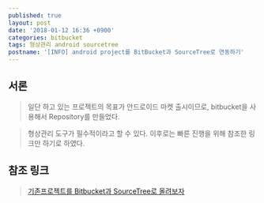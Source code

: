 ```yaml
---
published: true
layout: post
date: '2018-01-12 16:36 +0900'
categories: bitbucket
tags: 형상관리 android sourcetree
postname: '[INFO] android project를 BitBucket과 SourceTree로 연동하기'
---
```

## 서론

> 일단 하고 있는 프로젝트의 목표가 안드로이드 마켓 출시이므로, bitbucket을 사용해서 Repository를 만들었다.

> 형상관리 도구가 필수적이라고 할 수 있다. 이후로는 빠른 진행을 위해 참조한 링크만 하기로 하였다.

## 참조 링크

> [기존프로젝트를 Bitbucket과 SourceTree로 올려보자](http://developer88.tistory.com/65?category=228002)